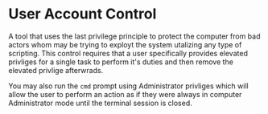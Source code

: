 # User Account Control

A tool that uses the last privilege principle to protect the computer from bad actors whom may be trying to exployt the system utalizing any type of scripting. This control requires that a user specifically provides elevated privliges for a single task to perform it's duties and then remove the elevated privlige afterwrads.

You may also run the `cmd` prompt using Administrator privliges which will allow the user to perform an action as if they were always in computer Administrator mode until the terminal session is closed.

